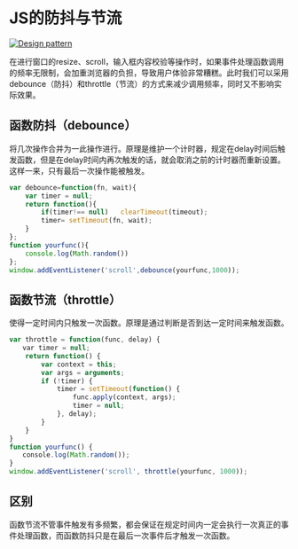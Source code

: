 # JS的防抖与节流
[![Design pattern]](../index.md)

[Design pattern]:https://img.shields.io/badge/防抖与节流-debounce_throttle-4FC08D?style=social&labelColor=339966&logo=Vue.js&logoColor=339966

在进行窗口的resize、scroll，输入框内容校验等操作时，如果事件处理函数调用的频率无限制，会加重浏览器的负担，导致用户体验非常糟糕。此时我们可以采用debounce（防抖）和throttle（节流）的方式来减少调用频率，同时又不影响实际效果。

## 函数防抖（debounce）
将几次操作合并为一此操作进行。原理是维护一个计时器，规定在delay时间后触发函数，但是在delay时间内再次触发的话，就会取消之前的计时器而重新设置。这样一来，只有最后一次操作能被触发。

```javascript
var debounce=function(fn, wait){
	var timer = null;
    return function(){
        if(timer!== null)   clearTimeout(timeout);        
        timer= setTimeout(fn, wait);    
    }
};
function yourfunc(){
	console.log(Math.random())
};
window.addEventListener('scroll',debounce(yourfunc,1000));
```

## 函数节流（throttle）
使得一定时间内只触发一次函数。原理是通过判断是否到达一定时间来触发函数。

```javascript
var throttle = function(func, delay) {            
　　var timer = null;            
    return function() {                
        var context = this;               
        var args = arguments;                
        if (!timer) {
            timer = setTimeout(function() {                        
                func.apply(context, args);                        
                timer = null;                    
            }, delay);          
        }            
    }      
}  
function yourfunc() {
　　console.log(Math.random());        
}        
window.addEventListener('scroll', throttle(yourfunc, 1000));
```

## 区别
函数节流不管事件触发有多频繁，都会保证在规定时间内一定会执行一次真正的事件处理函数，而函数防抖只是在最后一次事件后才触发一次函数。